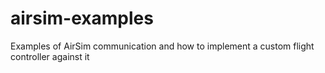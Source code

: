 # airsim-examples
Examples of AirSim communication and how to implement a custom flight controller against it
